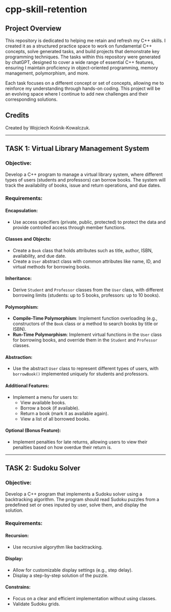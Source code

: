 # cpp-skill-retention

## Project Overview
This repository is dedicated to helping me retain and refresh my C++ skills. I created it as a structured practice space to work on fundamental C++ concepts, solve generated tasks, and build projects that demonstrate key programming techniques. The tasks within this repository were generated by chatGPT, designed to cover a wide range of essential C++ features, ensuring I maintain proficiency in object-oriented programming, memory management, polymorphism, and more. 

Each task focuses on a different concept or set of concepts, allowing me to reinforce my understanding through hands-on coding. This project will be an evolving space where I continue to add new challenges and their corresponding solutions.

## Credits
Created by Wojciech Kośnik-Kowalczuk.


---


## TASK 1: Virtual Library Management System

### Objective:
Develop a C++ program to manage a virtual library system, where different types of users (students and professors) can borrow books. The system will track the availability of books, issue and return operations, and due dates.

### Requirements:

#### Encapsulation:
- Use access specifiers (private, public, protected) to protect the data and provide controlled access through member functions.

#### Classes and Objects:
- Create a `Book` class that holds attributes such as title, author, ISBN, availability, and due date.
- Create a `User` abstract class with common attributes like name, ID, and virtual methods for borrowing books.

#### Inheritance:
- Derive `Student` and `Professor` classes from the `User` class, with different borrowing limits (students: up to 5 books, professors: up to 10 books).

#### Polymorphism:
- **Compile-Time Polymorphism**: Implement function overloading (e.g., constructors of the `Book` class or a method to search books by title or ISBN).
- **Run-Time Polymorphism**: Implement virtual functions in the `User` class for borrowing books, and override them in the `Student` and `Professor` classes.

#### Abstraction:
- Use the abstract `User` class to represent different types of users, with `borrowBook()` implemented uniquely for students and professors.

#### Additional Features:
- Implement a menu for users to:
  - View available books.
  - Borrow a book (if available).
  - Return a book (mark it as available again).
  - View a list of all borrowed books.

#### Optional (Bonus Feature):
- Implement penalties for late returns, allowing users to view their penalties based on how overdue their return is.


---


## TASK 2: Sudoku Solver

### Objective:
Develop a C++ program that implements a Sudoku solver using a backtracking algorithm. The program should read Sudoku puzzles from a predefined set or ones inputed by user, solve them, and display the solution. 

### Requirements:

#### Recursion:
- Use recursive algorythm like backtracking.

#### Display:
- Allow for customizable display settings (e.g., step delay).
- Display a step-by-step solution of the puzzle.

#### Constrains:
- Focus on a clear and efficient implementation without using classes.
- Validate Sudoku grids.